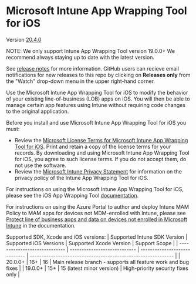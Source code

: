 # Microsoft Intune App Wrapping Tool for iOS 

Version [20.4.0](https://github.com/microsoftconnect/intune-app-wrapping-tool-ios/releases)

NOTE: We only support Intune App Wrapping Tool version 19.0.0+ We recommend always staying up to date with the latest version.

See [release notes](https://github.com/microsoftconnect/intune-app-wrapping-tool-ios/releases) for more information. GitHub users can recieve email notifications for new releases to this repo by clicking on **Releases only** from the "Watch" drop-down menu in the upper right-hand corner.

Use the Microsoft Intune App Wrapping Tool for iOS to modify the behavior of your existing line-of-business (LOB) apps on iOS. You will then be able to manage certain app features using Intune without requiring code changes to the original application.

Before you install and use Microsoft Intune App Wrapping Tool for iOS you must:
* Review the [Microsoft License Terms for Microsoft Intune App Wrapping Tool for iOS](https://github.com/microsoftconnect/intune-app-wrapping-tool-ios/blob/master/licenses/EN_US/license.txt). Print and retain a copy of the license terms for your records. By downloading and using Microsoft Intune App Wrapping Tool for iOS, you agree to such license terms. If you do not accept them, do not use the software.
* Review the [Microsoft Intune Privacy Statement](https://learn.microsoft.com/legal/intune/microsoft-intune-privacy-statement) for information on the privacy policy of the Intune App Wrapping Tool for iOS.

For instructions on using the Microsoft Intune App Wrapping Tool for iOS, please see the iOS App Wrapping Tool [documentation](https://learn.microsoft.com/intune/developer/app-wrapper-prepare-ios).

For instructions on using the Azure Portal to author and deploy Intune MAM Policy to MAM apps for devices not MDM-enrolled with Intune, please see [Protect line of business apps and data on devices not enrolled in Microsoft Intune](https://learn.microsoft.com/intune/deploy-use/protect-line-of-business-apps-and-data-on-devices-not-enrolled-in-microsoft-intune) in the documentation.

Supported SDK, Xcode and iOS versions:
| Supported Intune SDK Version  | Supported iOS Versions       | Supported Xcode Version        | Support Scope                                                 |
| ----------------------------- | ---------------------------- | -----------------------------  | ------------------------------------------------------------- |
| 20.0.0+                       | 16+                          | 16                             | Main release branch - supports all feature work and bug fixes | 
| 19.0.0+                       | 15+                          | 15 (latest minor version)      | High-priority security fixes only                             |
